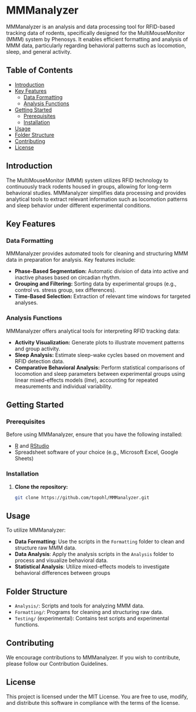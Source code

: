 # MMManalyzer

MMManalyzer is an analysis and data processing tool for RFID-based tracking data of rodents, specifically designed for the MultiMouseMonitor (MMM) system by Phenosys. It enables efficient formatting and analysis of MMM data, particularly regarding behavioral patterns such as locomotion, sleep, and general activity.

## Table of Contents

- [Introduction](#introduction)
- [Key Features](#key-features)
  - [Data Formatting](#data-formatting)
  - [Analysis Functions](#analysis-functions)
- [Getting Started](#getting-started)
  - [Prerequisites](#prerequisites)
  - [Installation](#installation)
- [Usage](#usage)
- [Folder Structure](#folder-structure)
- [Contributing](#contributing)
- [License](#license)

## Introduction

The MultiMouseMonitor (MMM) system utilizes RFID technology to continuously track rodents housed in groups, allowing for long-term behavioral studies. MMManalyzer simplifies data processing and provides analytical tools to extract relevant information such as locomotion patterns and sleep behavior under different experimental conditions.

## Key Features

### Data Formatting

MMManalyzer provides automated tools for cleaning and structuring MMM data in preparation for analysis. Key features include:

- **Phase-Based Segmentation:** Automatic division of data into active and inactive phases based on circadian rhythm.
- **Grouping and Filtering:** Sorting data by experimental groups (e.g., control vs. stress group, sex differences).
- **Time-Based Selection:** Extraction of relevant time windows for targeted analyses.

### Analysis Functions

MMManalyzer offers analytical tools for interpreting RFID tracking data:

- **Activity Visualization:** Generate plots to illustrate movement patterns and group activity.
- **Sleep Analysis:** Estimate sleep-wake cycles based on movement and RFID detection data.
- **Comparative Behavioral Analysis:** Perform statistical comparisons of locomotion and sleep parameters between experimental groups using linear mixed-effects models (*lme*), accounting for repeated measurements and individual variability.

## Getting Started

### Prerequisites

Before using MMManalyzer, ensure that you have the following installed:

- [R](https://cran.r-project.org/) and [RStudio](https://posit.co/download/rstudio-desktop/)
- Spreadsheet software of your choice (e.g., Microsoft Excel, Google Sheets)

### Installation

1. **Clone the repository:**

   ```bash
   git clone https://github.com/topohl/MMManalyzer.git

## Usage

To utilize MMManalyzer:

- **Data Formatting**: Use the scripts in the `Formatting` folder to clean and structure raw MMM data.
- **Data Analysis**: Apply the analysis scripts in the `Analysis` folder to process and visualize behavioral data.
- **Statistical Analysis**: Utilize mixed-effects models to investigate behavioral differences between groups

## Folder Structure

- `Analysis/`: Scripts and tools for analyzing MMM data.
- `Formatting/`: Programs for cleaning and structuring raw data.
- `Testing/` (experimental): Contains test scripts and experimental functions.
## Contributing

We encourage contributions to MMManalyzer. If you wish to contribute, please follow our Contribution Guidelines.

## License

This project is licensed under the MIT License. You are free to use, modify, and distribute this software in compliance with the terms of the license.
